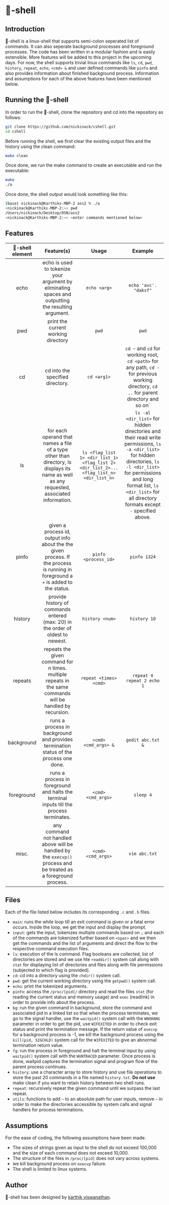 # 🥥-shell

## Introduction
🥥-shell is a linux-shell that supports semi-colon seperated list of commands. It can also seperate background processes and foreground processes.
The code has been written in a modular fashion and is easily extensible. More features will be added to this project in the upcoming days. For now,
the shell supports trivial linux commands like `ls`, `cd`, `pwd`, `history`, `repeat`, `echo`, `<cmd> &` and user defined commands like `pinfo` and also 
provides information about finished background process. Information and assumptions for each of the above features have been mentioned below. 

## Running the 🥥-shell
In order to run the 🥥-shell, clone the repository and cd into the repository as follows:
```bash
git clone https://github.com/nickinack/cshell.git
cd cshell
```
Before running the shell, we first clear the existing output files and the history using the clean command:
```bash
make clean
```
Once done, we run the make command to create an executable and run the executable:
```bash
make
./a
```
Once done, the shell output would look something like this:
```bash
(base) nickinack@Karthiks-MBP-2 ass2 % ./a
<nickinack@Karthiks-MBP-2:~> pwd
/Users/nickinack/Desktop/OSN/ass2 
<nickinack@Karthiks-MBP-2:~> <enter commands mentioned below>
```


## Features
| 🥥-shell element | Feature(s) | Usage | Example |
| :---: | :---: | :---: | :---: |
| echo | echo is used to tokenize your argument by eliminating spaces and outputting the resulting argument. | `echo <arg>` | `echo 'avc'. "daksf"`
| pwd | print the current working directory | `pwd` | `pwd`
| cd | cd into the specified directory. | `cd <arg1>` | `cd ~` and `cd` for working root, `cd <path>` for any path, `cd -` for previous working directory, `cd ..` for parent directory and so on`
| ls | for each operand that names a file of a type other than directory, ls displays its name as well as any requested, associated information. | `ls <flag_list 1> <dir_list_1> <flag_list 2> <dir_list_2>...<flag_list_n> <dir_list_n>` | `ls -al <dir_list>` for hidden directories and their read write permissions, `ls -a <dir_list>` for hidden directories, `ls -l <dir_list>` for permissions and long format list, `ls <dir_list>` for all directory formats except `-` specified above.
| pinfo | given a process id, output info about the the given process. If the process is running in foreground a `+` is added to the status. | `pinfo <process_id>` | `pinfo 1324`
| history | provide history of commands entered (max: 20) in the order of oldest to newest. | `history <num>` | `history 10`
| repeats | repeats the given command for n times. multiple repeats in the same commands will be handled by recursion. | `repeat <times> <cmd>` | `repeat 4 repeat 2 echo 1`
| background | runs a process in background and provides termination status of the process one done. | `<cmd> <cmd_args> &` | `gedit abc.txt &`
| foreground | runs a process in foreground and halts the terminal inputs till the process terminates. | `<cmd> <cmd_args>` | `sleep 4`
| misc. | any command not handled above will be handled by the `execvp()` process and be treated as a foreground process. | `<cmd> <cmd_args>` | `vim abc.txt`

## Files 
Each of the file listed below includes its corresponding `.c` and `.h` files.
 - `main`: runs the while loop till an exit command is given or a fatal error occurs. Inside the loop, we get the input and display the prompt.
 - `input`: gets the input, tokenizes multiple commands based on `;` and each of the commands are tokenized further based on `<spac>` and we then get the commands and the list of arguments and direct the flow to the respective command execution files.
 - `ls`: execution of the ls command. Flag booleans are collected, list of directories are stored and we use hte `readdir()` system call along with `stat` for displaying list of directories and files along with file permissions (subjected to which flag is provided).
 - `cd`: cd into a directory using the `chdir()` system call.
 - `pwd`: get the current working directory using the `getpwd()` system call.
 - `echo`: print the tokenized arguments.
 - `pinfo`: access the `/proc/[pid]/` directory and read the files `stat` (for reading the current status and memory usage) and `exec` (readlink) in order to provide info about the process.
 - `bg`: run the given command in background, store the command and associated pid in a linked list so that when the process terminates, we go to the signal handler, use the `waitpid()` system call with the `WNOHANG` parameter in order to get the pid, use `WIFEXITED` in order to check exit status and print the termination message. If the return value of `execvp` for a background process is -1, we kill the background process using the `kill(pid, SIGCHLD)` system call for the `WIFEXITED` to give an abnormal termination return value.
 - `fg`: run the process in foreground and halt the terminal input by using `waitpid()` system call with the `WUNTRACED` parameter. Once process is done, waitpid captures the termination signal and program flow of the parent process continues.
 - `history`: use a character array to store history and use file operations to store the past 20 commands in a file named `history.txt`. <b>Do not use</b> make clean if you want to retain history between two shell runs.
 - `repeat`: recursively repeat the given command until we surpass the last repeat. 
 - `utils`: functions to add `~` to an absolute path for user inputs, remove `~` in order to make the directories accessible by system calls and signal handlers for process terminations.
 
 ## Assumptions
 For the ease of coding, the following assumptions have been made:
 - The sizes of strings given as input to the shell do not exceed 100,000 and the size of each command does not exceed 10,000. 
 - The structure of the files in `/proc/[pid]` does not vary across systems.
 - we kill background process on `execvp` failure.
 - The shell is limited to linux systems.
 
 ## Author
 🥥-shell has been designed by <a href="https://nickinack.github.io/">karthik viswanathan</a>.
